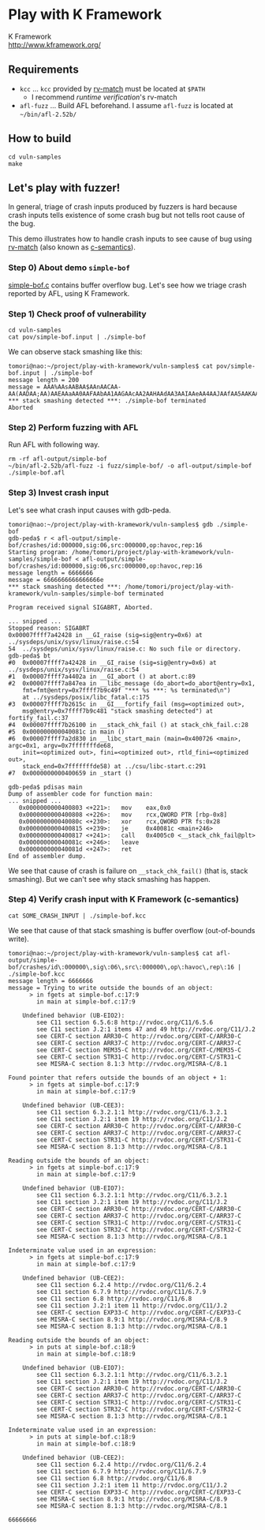 Play with K Framework
====

K Framework  
http://www.kframework.org/


Requirements
----
* `kcc` ... `kcc` provided by [rv-match](https://runtimeverification.com/match/) must be located at `$PATH`
    * I recommend *runtime verification*'s rv-match 
* `afl-fuzz` ... Build AFL beforehand. I assume `afl-fuzz` is located at `~/bin/afl-2.52b/`


How to build
----
```shell
cd vuln-samples
make
```


Let's play with fuzzer!
----
In general, triage of crash inputs produced by fuzzers is hard because crash inputs tells existence of some crash bug but not tells root cause of the bug.

This demo illustrates how to handle crash inputs to see cause of bug using [rv-match](https://runtimeverification.com/match/) (also known as [c-semantics](https://github.com/kframework/c-semantics)).

### Step 0) About demo `simple-bof`
[simple-bof.c](vuln-sample/simple-bof.c) contains buffer overflow bug. Let's see how we triage crash reported by AFL, using K Framework.

### Step 1) Check proof of vulnerability
```shell
cd vuln-samples
cat pov/simple-bof.input | ./simple-bof
```

We can observe stack smashing like this:

```
tomori@nao:~/project/play-with-kramework/vuln-samples$ cat pov/simple-bof.input | ./simple-bof
message length = 200
message = AAA%AAsAABAA$AAnAACAA-AA(AADAA;AA)AAEAAaAA0AAFAAbAA1AAGAAcAA2AAHAAdAA3AAIAAeAA4AAJAAfAA5AAKAAgAA6AALAAhAA7AAMAAiAA8AANAAjAA9AAOAAkAAPAAlAAQAAmAARAAoAASAApAATAAqAAUAArAAVAAtAAWAAuAAXAAvAAYAAwAAZAAxAAy
*** stack smashing detected ***: ./simple-bof terminated
Aborted
```

### Step 2) Perform fuzzing with AFL
Run AFL with following way.

```shell
rm -rf afl-output/simple-bof
~/bin/afl-2.52b/afl-fuzz -i fuzz/simple-bof/ -o afl-output/simple-bof ./simple-bof.afl
```

### Step 3) Invest crash input
Let's see what crash input causes with gdb-peda.

```
tomori@nao:~/project/play-with-kramework/vuln-samples$ gdb ./simple-bof
gdb-peda$ r < afl-output/simple-bof/crashes/id:000000,sig:06,src:000000,op:havoc,rep:16 
Starting program: /home/tomori/project/play-with-kramework/vuln-samples/simple-bof < afl-output/simple-bof/crashes/id:000000,sig:06,src:000000,op:havoc,rep:16
message length = 6666666
message = 6666666666666666e
*** stack smashing detected ***: /home/tomori/project/play-with-kramework/vuln-samples/simple-bof terminated

Program received signal SIGABRT, Aborted.

... snipped ...
Stopped reason: SIGABRT
0x00007ffff7a42428 in __GI_raise (sig=sig@entry=0x6) at ../sysdeps/unix/sysv/linux/raise.c:54
54	../sysdeps/unix/sysv/linux/raise.c: No such file or directory.
gdb-peda$ bt
#0  0x00007ffff7a42428 in __GI_raise (sig=sig@entry=0x6) at ../sysdeps/unix/sysv/linux/raise.c:54
#1  0x00007ffff7a4402a in __GI_abort () at abort.c:89
#2  0x00007ffff7a847ea in __libc_message (do_abort=do_abort@entry=0x1, 
    fmt=fmt@entry=0x7ffff7b9c49f "*** %s ***: %s terminated\n")
    at ../sysdeps/posix/libc_fatal.c:175
#3  0x00007ffff7b2615c in __GI___fortify_fail (msg=<optimized out>, 
    msg@entry=0x7ffff7b9c481 "stack smashing detected") at fortify_fail.c:37
#4  0x00007ffff7b26100 in __stack_chk_fail () at stack_chk_fail.c:28
#5  0x000000000040081c in main ()
#6  0x00007ffff7a2d830 in __libc_start_main (main=0x400726 <main>, argc=0x1, argv=0x7fffffffde68, 
    init=<optimized out>, fini=<optimized out>, rtld_fini=<optimized out>, 
    stack_end=0x7fffffffde58) at ../csu/libc-start.c:291
#7  0x0000000000400659 in _start ()

gdb-peda$ pdisas main 
Dump of assembler code for function main:
... snipped ...
   0x0000000000400803 <+221>:	mov    eax,0x0
   0x0000000000400808 <+226>:	mov    rcx,QWORD PTR [rbp-0x8]
   0x000000000040080c <+230>:	xor    rcx,QWORD PTR fs:0x28
   0x0000000000400815 <+239>:	je     0x40081c <main+246>
   0x0000000000400817 <+241>:	call   0x4005c0 <__stack_chk_fail@plt>
   0x000000000040081c <+246>:	leave  
   0x000000000040081d <+247>:	ret    
End of assembler dump.
```

We see that cause of crash is failure on `__stack_chk_fail()` (that is, stack smashing). But we can't see why stack smashing has happen.

### Step 4) Verify crash input with K Framework (c-semantics)
```shell
cat SOME_CRASH_INPUT | ./simple-bof.kcc
```

We see that cause of that stack smashing is buffer overflow (out-of-bounds write).

```
tomori@nao:~/project/play-with-kramework/vuln-samples$ cat afl-output/simple-bof/crashes/id\:000000\,sig\:06\,src\:000000\,op\:havoc\,rep\:16 | ./simple-bof.kcc
message length = 6666666
message = Trying to write outside the bounds of an object:
      > in fgets at simple-bof.c:17:9
        in main at simple-bof.c:17:9

    Undefined behavior (UB-EIO2):
        see C11 section 6.5.6:8 http://rvdoc.org/C11/6.5.6
        see C11 section J.2:1 items 47 and 49 http://rvdoc.org/C11/J.2
        see CERT-C section ARR30-C http://rvdoc.org/CERT-C/ARR30-C
        see CERT-C section ARR37-C http://rvdoc.org/CERT-C/ARR37-C
        see CERT-C section MEM35-C http://rvdoc.org/CERT-C/MEM35-C
        see CERT-C section STR31-C http://rvdoc.org/CERT-C/STR31-C
        see MISRA-C section 8.1:3 http://rvdoc.org/MISRA-C/8.1

Found pointer that refers outside the bounds of an object + 1:
      > in fgets at simple-bof.c:17:9
        in main at simple-bof.c:17:9

    Undefined behavior (UB-CEE3):
        see C11 section 6.3.2.1:1 http://rvdoc.org/C11/6.3.2.1
        see C11 section J.2:1 item 19 http://rvdoc.org/C11/J.2
        see CERT-C section ARR30-C http://rvdoc.org/CERT-C/ARR30-C
        see CERT-C section ARR37-C http://rvdoc.org/CERT-C/ARR37-C
        see CERT-C section STR31-C http://rvdoc.org/CERT-C/STR31-C
        see MISRA-C section 8.1:3 http://rvdoc.org/MISRA-C/8.1

Reading outside the bounds of an object:
      > in fgets at simple-bof.c:17:9
        in main at simple-bof.c:17:9

    Undefined behavior (UB-EIO7):
        see C11 section 6.3.2.1:1 http://rvdoc.org/C11/6.3.2.1
        see C11 section J.2:1 item 19 http://rvdoc.org/C11/J.2
        see CERT-C section ARR30-C http://rvdoc.org/CERT-C/ARR30-C
        see CERT-C section ARR37-C http://rvdoc.org/CERT-C/ARR37-C
        see CERT-C section STR31-C http://rvdoc.org/CERT-C/STR31-C
        see CERT-C section STR32-C http://rvdoc.org/CERT-C/STR32-C
        see MISRA-C section 8.1:3 http://rvdoc.org/MISRA-C/8.1

Indeterminate value used in an expression:
      > in fgets at simple-bof.c:17:9
        in main at simple-bof.c:17:9

    Undefined behavior (UB-CEE2):
        see C11 section 6.2.4 http://rvdoc.org/C11/6.2.4
        see C11 section 6.7.9 http://rvdoc.org/C11/6.7.9
        see C11 section 6.8 http://rvdoc.org/C11/6.8
        see C11 section J.2:1 item 11 http://rvdoc.org/C11/J.2
        see CERT-C section EXP33-C http://rvdoc.org/CERT-C/EXP33-C
        see MISRA-C section 8.9:1 http://rvdoc.org/MISRA-C/8.9
        see MISRA-C section 8.1:3 http://rvdoc.org/MISRA-C/8.1

Reading outside the bounds of an object:
      > in puts at simple-bof.c:18:9
        in main at simple-bof.c:18:9

    Undefined behavior (UB-EIO7):
        see C11 section 6.3.2.1:1 http://rvdoc.org/C11/6.3.2.1
        see C11 section J.2:1 item 19 http://rvdoc.org/C11/J.2
        see CERT-C section ARR30-C http://rvdoc.org/CERT-C/ARR30-C
        see CERT-C section ARR37-C http://rvdoc.org/CERT-C/ARR37-C
        see CERT-C section STR31-C http://rvdoc.org/CERT-C/STR31-C
        see CERT-C section STR32-C http://rvdoc.org/CERT-C/STR32-C
        see MISRA-C section 8.1:3 http://rvdoc.org/MISRA-C/8.1

Indeterminate value used in an expression:
      > in puts at simple-bof.c:18:9
        in main at simple-bof.c:18:9

    Undefined behavior (UB-CEE2):
        see C11 section 6.2.4 http://rvdoc.org/C11/6.2.4
        see C11 section 6.7.9 http://rvdoc.org/C11/6.7.9
        see C11 section 6.8 http://rvdoc.org/C11/6.8
        see C11 section J.2:1 item 11 http://rvdoc.org/C11/J.2
        see CERT-C section EXP33-C http://rvdoc.org/CERT-C/EXP33-C
        see MISRA-C section 8.9:1 http://rvdoc.org/MISRA-C/8.9
        see MISRA-C section 8.1:3 http://rvdoc.org/MISRA-C/8.1

66666666
```